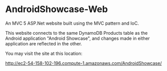# AndroidShowcase-Web

An MVC 5 ASP.Net website built using the MVC pattern and IoC.

This website connects to the same DynamoDB Products table as the Android application "Android Showcase", and changes made in 
either application are reflected in the other.

You may visit the site at this location:

http://ec2-54-158-102-196.compute-1.amazonaws.com/AndroidShowcase/

